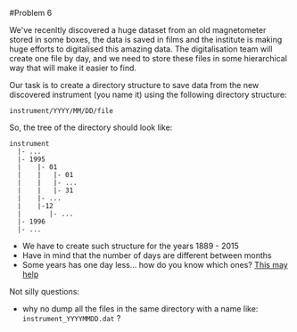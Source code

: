 #Problem 6

We've recenltly discovered a huge dataset from an old magnetometer stored in some boxes, the data is saved in films and the institute is making huge efforts to digitalised this amazing data.  The digitalisation team will create one file by day, and we need to store these files in some hierarchical way that will make it easier to find.

Our task is to create a directory structure to save data from the new discovered instrument (you name it) using the following directory structure:

`instrument/YYYY/MM/DD/file`

So, the tree of the directory should look like:
```
instrument
  |- ...
  |- 1995
  |    |- 01
  |    |   |- 01
  |    |   |- ...
  |    |   |- 31
  |    |- ...
  |    |-12
  |       |- ...
  |- 1996
  |- ...
```

* We have to create such structure for the years 1889 - 2015
* Have in mind that the number of days are different between months
* Some years has one day less... how do you know which ones? [This may help](http://www.wikihow.com/Calculate-Leap-Years)

Not silly questions:
* why no dump all the files in the same directory with a name like: `instrument_YYYYMMDD.dat` ?
